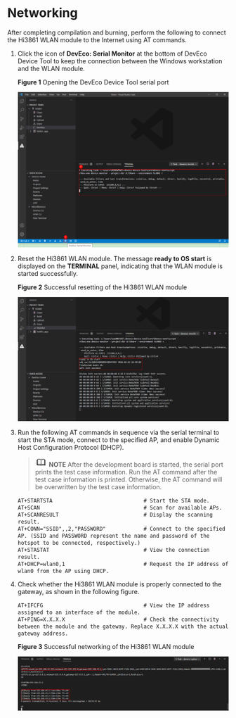 # Networking


After completing compilation and burning, perform the following to connect the Hi3861 WLAN module to the Internet using AT commands.


1. Click the icon of **DevEco: Serial Monitor** at the bottom of DevEco Device Tool to keep the connection between the Windows workstation and the WLAN module.

     **Figure 1** Opening the DevEco Device Tool serial port

     ![en-us_image_0000001227114644](figures/en-us_image_0000001227114644.png)

2. Reset the Hi3861 WLAN module. The message **ready to OS start** is displayed on the **TERMINAL** panel, indicating that the WLAN module is started successfully.

     **Figure 2** Successful resetting of the Hi3861 WLAN module

     ![en-us_image_0000001226794704](figures/en-us_image_0000001226794704.png)

3. Run the following AT commands in sequence via the serial terminal to start the STA mode, connect to the specified AP, and enable Dynamic Host Configuration Protocol (DHCP).

   > ![icon-note.gif](public_sys-resources/icon-note.gif) **NOTE**
   > After the development board is started, the serial port prints the test case information. Run the AT command after the test case information is printed. Otherwise, the AT command will be overwritten by the test case information.

     
     
   ```
   AT+STARTSTA                             # Start the STA mode.
   AT+SCAN                                 # Scan for available APs.
   AT+SCANRESULT                           # Display the scanning result.
   AT+CONN="SSID",,2,"PASSWORD"            # Connect to the specified AP. (SSID and PASSWORD represent the name and password of the hotspot to be connected, respectively.)
   AT+STASTAT                              # View the connection result.
   AT+DHCP=wlan0,1                         # Request the IP address of wlan0 from the AP using DHCP.
   ```

4. Check whether the Hi3861 WLAN module is properly connected to the gateway, as shown in the following figure.
     
   ```
   AT+IFCFG                                # View the IP address assigned to an interface of the module.
   AT+PING=X.X.X.X                         # Check the connectivity between the module and the gateway. Replace X.X.X.X with the actual gateway address.
   ```

     **Figure 3** Successful networking of the Hi3861 WLAN module

     ![en-us_image_0000001226954648](figures/en-us_image_0000001226954648.png)
